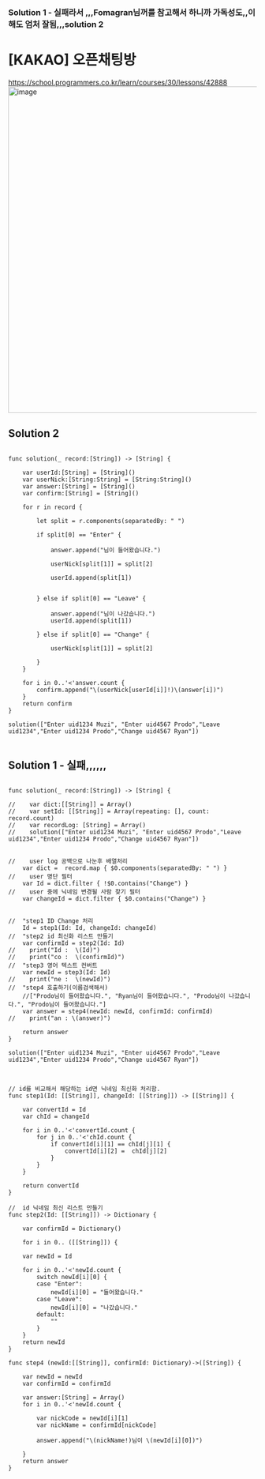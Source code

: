 ### Solution 1 - 실패라서 ,,,Fomagran님꺼를 참고해서 하니까 가독성도,,이해도 엄처 잘됨,,,solution 2


# [KAKAO] 오픈채팅방

https://school.programmers.co.kr/learn/courses/30/lessons/42888
<img width="661" alt="image" src="https://user-images.githubusercontent.com/29904301/188076146-75de019e-a61e-4f7a-a2d4-18f683cba57a.png">

## Solution 2

<pre>
<code>
func solution(_ record:[String]) -> [String] {
  
    var userId:[String] = [String]()
    var userNick:[String:String] = [String:String]()
    var answer:[String] = [String]()
    var confirm:[String] = [String]()
    
    for r in record {
        
        let split = r.components(separatedBy: " ")
        
        if split[0] == "Enter" {
            
            answer.append("님이 들어왔습니다.")
            
            userNick[split[1]] = split[2]
            
            userId.append(split[1])
            
            
        } else if split[0] == "Leave" {
            
            answer.append("님이 나갔습니다.")
            userId.append(split[1])
            
        } else if split[0] == "Change" {
            
            userNick[split[1]] = split[2]
            
        }
    }
    
    for i in 0..'<'answer.count {
        confirm.append("\(userNick[userId[i]]!)\(answer[i])")
    }
    return confirm
}

solution(["Enter uid1234 Muzi", "Enter uid4567 Prodo","Leave uid1234","Enter uid1234 Prodo","Change uid4567 Ryan"])
</code>
</pre>


## Solution 1 - 실패,,,,,,

<pre>
<code>
func solution(_ record:[String]) -> [String] {
    
//    var dict:[[String]] = Array()
//    var setId: [[String]] = Array(repeating: [], count: record.count)
//    var recordLog: [String] = Array()
//    solution(["Enter uid1234 Muzi", "Enter uid4567 Prodo","Leave uid1234","Enter uid1234 Prodo","Change uid4567 Ryan"])
    
    
//    user log 공백으로 나눈후 배열처리
    var dict =  record.map { $0.components(separatedBy: " ") }
//    user 명단 필터
    var Id = dict.filter { !$0.contains("Change") }
//    user 중에 닉네임 변경될 사람 찾기 필터
    var changeId = dict.filter { $0.contains("Change") }

    
//  "step1 ID Change 처리
    Id = step1(Id: Id, changeId: changeId)
//  "step2 id 최신화 리스트 만들기
    var confirmId = step2(Id: Id)
//    print("Id :  \(Id)")
//    print("co :  \(confirmId)")
//  "step3 영어 텍스트 컨버트
    var newId = step3(Id: Id)
//    print("ne :  \(newId)")
//  "step4 호출하기(이름검색해서)
    //["Prodo님이 들어왔습니다.", "Ryan님이 들어왔습니다.", "Prodo님이 나갔습니다.", "Prodo님이 들어왔습니다."]
    var answer = step4(newId: newId, confirmId: confirmId)
//    print("an : \(answer)")
    
    return answer
}

solution(["Enter uid1234 Muzi", "Enter uid4567 Prodo","Leave uid1234","Enter uid1234 Prodo","Change uid4567 Ryan"])



// id를 비교해서 해당하는 id면 닉네임 최신화 처리함.
func step1(Id: [[String]], changeId: [[String]]) -> [[String]] {

    var convertId = Id
    var chId = changeId
    
    for i in 0..'<'convertId.count {
        for j in 0..'<'chId.count {
            if convertId[i][1] == chId[j][1] {
                convertId[i][2] =  chId[j][2]
            }
        }
    }
    
    return convertId
}

//  id 닉네임 최신 리스트 만들기
func step2(Id: [[String]]) -> Dictionary<String, String> {
    
    var confirmId = Dictionary<String, String>()
    
    for i in 0..<Id.count {
        
        for j in 0..<Id[i].count {
            if Id[i].count == 3 {
                confirmId.updateValue(Id[i][2], forKey: Id[i][1])
            }
        }
    }
    return confirmId
}

// 텍스트 변경
func step3(Id:[[String]]) -> ([[String]]) {
    
    var newId = Id
    
    for i in 0..'<'newId.count {
        switch newId[i][0] {
        case "Enter":
            newId[i][0] = "들어왔습니다."
        case "Leave":
            newId[i][0] = "나갔습니다."
        default:
            ""
        }
    }
    return newId
}

func step4 (newId:[[String]], confirmId: Dictionary<String, String>)->([String]) {
    
    var newId = newId
    var confirmId = confirmId
    
    var answer:[String] = Array()
    for i in 0..'<'newId.count {
            
        var nickCode = newId[i][1]
        var nickName = confirmId[nickCode]
            
        answer.append("\(nickName!)님이 \(newId[i][0])")

    }
    return answer
}
</code>
</pre>


